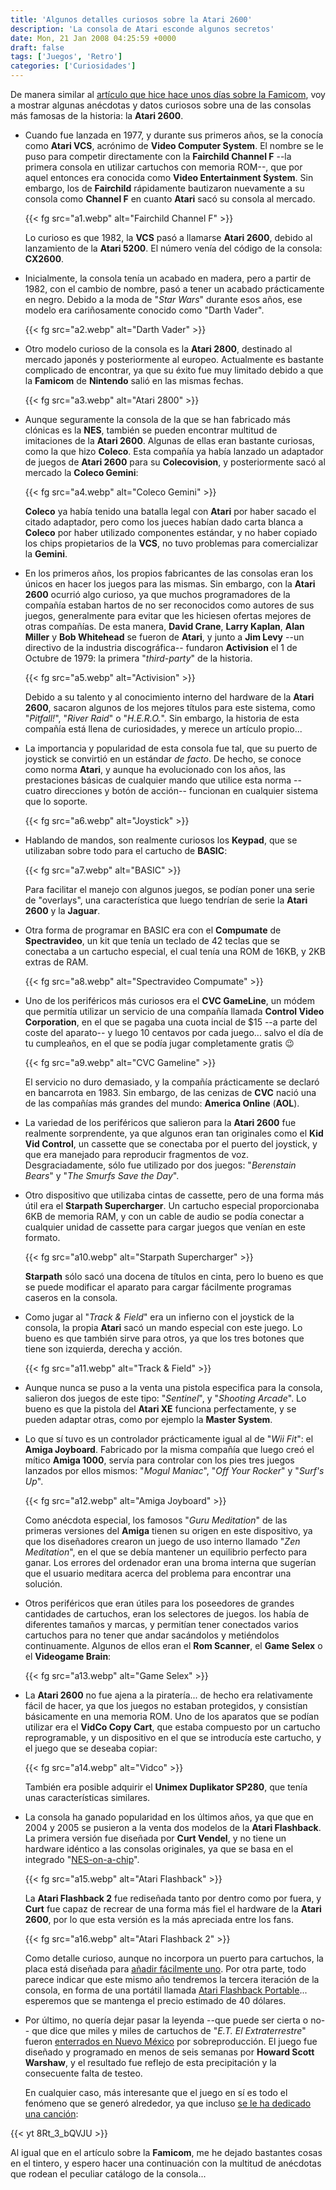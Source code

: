 ```yaml
---
title: 'Algunos detalles curiosos sobre la Atari 2600'
description: 'La consola de Atari esconde algunos secretos'
date: Mon, 21 Jan 2008 04:25:59 +0000
draft: false
tags: ['Juegos', 'Retro']
categories: ['Curiosidades']
---
```


De manera similar al [artículo que hice hace unos días sobre la Famicom](/algunos-detalles-curiosos-sobre-la-famicom-y-la-nes/), voy a mostrar algunas anécdotas y datos curiosos sobre una de las consolas más famosas de la historia: la **Atari 2600**.

*   Cuando fue lanzada en 1977, y durante sus primeros años, se la conocía como **Atari VCS**, acrónimo de **Video Computer System**. El nombre se le puso para competir directamente con la **Fairchild Channel F** --la primera consola en utilizar cartuchos con memoria ROM--, que por aquel entonces era conocida como **Video Entertainment System**. Sin embargo, los de **Fairchild** rápidamente bautizaron nuevamente a su consola como **Channel F** en cuanto **Atari** sacó su consola al mercado.
    
    {{< fg src="a1.webp" alt="Fairchild Channel F" >}}
    
    Lo curioso es que 1982, la **VCS** pasó a llamarse **Atari 2600**, debido al lanzamiento de la **Atari 5200**. El número venía del código de la consola: **CX2600**.

*   Inicialmente, la consola tenía un acabado en madera, pero a partir de 1982, con el cambio de nombre, pasó a tener un acabado prácticamente en negro. Debido a la moda de "_Star Wars_" durante esos años, ese modelo era cariñosamente conocido como "Darth Vader".
    
    {{< fg src="a2.webp" alt="Darth Vader" >}}
    
*   Otro modelo curioso de la consola es la **Atari 2800**, destinado al mercado japonés y posteriormente al europeo. Actualmente es bastante complicado de encontrar, ya que su éxito fue muy limitado debido a que la **Famicom** de **Nintendo** salió en las mismas fechas.
    
    {{< fg src="a3.webp" alt="Atari 2800" >}}
    
*   Aunque seguramente la consola de la que se han fabricado más clónicas es la **NES**, también se pueden encontrar multitud de imitaciones de la **Atari 2600**. Algunas de ellas eran bastante curiosas, como la que hizo **Coleco**. Esta compañía ya había lanzado un adaptador de juegos de **Atari 2600** para su **Colecovision**, y posteriormente sacó al mercado la **Coleco Gemini**:

    {{< fg src="a4.webp" alt="Coleco Gemini" >}}
    
    **Coleco** ya había tenido una batalla legal con **Atari** por haber sacado el citado adaptador, pero como los jueces habían dado carta blanca a **Coleco** por haber utilizado componentes estándar, y no haber copiado los chips propietarios de la **VCS**, no tuvo problemas para comercializar la **Gemini**.
    
*   En los primeros años, los propios fabricantes de las consolas eran los únicos en hacer los juegos para las mismas. Sin embargo, con la **Atari 2600** ocurrió algo curioso, ya que muchos programadores de la compañía estaban hartos de no ser reconocidos como autores de sus juegos, generalmente para evitar que les hiciesen ofertas mejores de otras compañías. De esta manera, **David Crane**, **Larry Kaplan**, **Alan Miller** y **Bob Whitehead** se fueron de **Atari**, y junto a **Jim Levy** --un directivo de la industria discográfica-- fundaron **Activision** el 1 de Octubre de 1979: la primera "_third-party_" de la historia.
    
    {{< fg src="a5.webp" alt="Activision" >}}
    
    Debido a su talento y al conocimiento interno del hardware de la **Atari 2600**, sacaron algunos de los mejores títulos para este sistema, como "_Pitfall!_", "_River Raid_" o "_H.E.R.O._". Sin embargo, la historia de esta compañía está llena de curiosidades, y merece un artículo propio...
    
*   La importancia y popularidad de esta consola fue tal, que su puerto de joystick se convirtió en un estándar _de facto_. De hecho, se conoce como norma **Atari**, y aunque ha evolucionado con los años, las prestaciones básicas de cualquier mando que utilice esta norma --cuatro direcciones y botón de acción-- funcionan en cualquier sistema que lo soporte.
    
    {{< fg src="a6.webp" alt="Joystick" >}}
    
*   Hablando de mandos, son realmente curiosos los **Keypad**, que se utilizaban sobre todo para el cartucho de **BASIC**:
    
    {{< fg src="a7.webp" alt="BASIC" >}}
    
    Para facilitar el manejo con algunos juegos, se podían poner una serie de "overlays", una característica que luego tendrían de serie la **Atari 2600** y la **Jaguar**.
    
*   Otra forma de programar en BASIC era con el **Compumate** de **Spectravideo**, un kit que tenía un teclado de 42 teclas que se conectaba a un cartucho especial, el cual tenía una ROM de 16KB, y 2KB extras de RAM.
    
    {{< fg src="a8.webp" alt="Spectravideo Compumate" >}}
    
*   Uno de los periféricos más curiosos era el **CVC GameLine**, un módem que permitía utilizar un servicio de una compañía llamada **Control Video Corporation**, en el que se pagaba una cuota incial de $15 --a parte del coste del aparato-- y luego 10 centavos por cada juego... salvo el día de tu cumpleaños, en el que se podía jugar completamente gratis :wink:
    
    {{< fg src="a9.webp" alt="CVC Gameline" >}}
    
    El servicio no duro demasiado, y la compañía prácticamente se declaró en bancarrota en 1983. Sin embargo, de las cenizas de **CVC** nació una de las compañías más grandes del mundo: **America Online** (**AOL**).
    
*   La variedad de los periféricos que salieron para la **Atari 2600** fue realmente sorprendente, ya que algunos eran tan originales como el **Kid Vid Control**, un cassette que se conectaba por el puerto del joystick, y que era manejado para reproducir fragmentos de voz. Desgraciadamente, sólo fue utilizado por dos juegos: "_Berenstain Bears_" y "_The Smurfs Save the Day_".
*   Otro dispositivo que utilizaba cintas de cassette, pero de una forma más útil era el **Starpath Supercharger**. Un cartucho especial proporcionaba 6KB de memoria RAM, y con un cable de audio se podía conectar a cualquier unidad de cassette para cargar juegos que venían en este formato.
    
    {{< fg src="a10.webp" alt="Starpath Supercharger" >}}
    
    **Starpath** sólo sacó una docena de títulos en cinta, pero lo bueno es que se puede modificar el aparato para cargar fácilmente programas caseros en la consola.
    
*   Como jugar al "_Track & Field_" era un infierno con el joystick de la consola, la propia **Atari** sacó un mando especial con este juego. Lo bueno es que también sirve para otros, ya que los tres botones que tiene son izquierda, derecha y acción.
    
    {{< fg src="a11.webp" alt="Track & Field" >}}
    
*   Aunque nunca se puso a la venta una pistola especifica para la consola, salieron dos juegos de este tipo: "_Sentinel_", y "_Shooting Arcade_". Lo bueno es que la pistola del **Atari XE** funciona perfectamente, y se pueden adaptar otras, como por ejemplo la **Master System**.
*   Lo que sí tuvo es un controlador prácticamente igual al de "_Wii Fit_": el **Amiga Joyboard**. Fabricado por la misma compañía que luego creó el mítico **Amiga 1000**, servía para controlar con los pies tres juegos lanzados por ellos mismos: "_Mogul Maniac_", "_Off Your Rocker_" y "_Surf's Up_".
    
    {{< fg src="a12.webp" alt="Amiga Joyboard" >}}
    
    Como anécdota especial, los famosos "_Guru Meditation_" de las primeras versiones del **Amiga** tienen su origen en este dispositivo, ya que los diseñadores crearon un juego de uso interno llamado "_Zen Meditation_", en el que se debía mantener un equilibrio perfecto para ganar. Los errores del ordenador eran una broma interna que sugerían que el usuario meditara acerca del problema para encontrar una solución.
    
*   Otros periféricos que eran útiles para los poseedores de grandes cantidades de cartuchos, eran los selectores de juegos. los había de diferentes tamaños y marcas, y permitían tener conectados varios cartuchos para no tener que andar sacándolos y metiéndolos continuamente. Algunos de ellos eran el **Rom Scanner**, el **Game Selex** o el **Videogame Brain**:
    
    {{< fg src="a13.webp" alt="Game Selex" >}}
    
*   La **Atari 2600** no fue ajena a la piratería... de hecho era relativamente fácil de hacer, ya que los juegos no estaban protegidos, y consistían básicamente en una memoria ROM. Uno de los aparatos que se podían utilizar era el **VidCo Copy Cart**, que estaba compuesto por un cartucho reprogramable, y un dispositivo en el que se introducía este cartucho, y el juego que se deseaba copiar:
    
    {{< fg src="a14.webp" alt="Vidco" >}}
    
    También era posible adquirir el **Unimex Duplikator SP280**, que tenía unas características similares.
    
*   La consola ha ganado popularidad en los últimos años, ya que que en 2004 y 2005 se pusieron a la venta dos modelos de la **Atari Flashback**. La primera versión fue diseñada por **Curt Vendel**, y no tiene un hardware idéntico a las consolas originales, ya que se basa en el integrado "[NES-on-a-chip](http://en.wikipedia.org/wiki/NES-on-a-chip)".
    
    {{< fg src="a15.webp" alt="Atari Flashback" >}}
    
    La **Atari Flashback 2** fue rediseñada tanto por dentro como por fuera, y **Curt** fue capaz de recrear de una forma más fiel el hardware de la **Atari 2600**, por lo que esta versión es la más apreciada entre los fans.
    
    {{< fg src="a16.webp" alt="Atari Flashback 2" >}}
    
    Como detalle curioso, aunque no incorpora un puerto para cartuchos, la placa está diseñada para [añadir fácilmente uno](http://www.atarimuseum.com/fb2hacks/). Por otra parte, todo parece indicar que este mismo año tendremos la tercera iteración de la consola, en forma de una portátil llamada [Atari Flashback Portable](http://en.wikipedia.org/wiki/Atari_Flashback_Portable)... esperemos que se mantenga el precio estimado de 40 dólares.
    
*   Por último, no quería dejar pasar la leyenda --que puede ser cierta o no-- que dice que miles y miles de cartuchos de "_E.T. El Extraterrestre_" fueron [enterrados en Nuevo México](http://en.wikipedia.org/wiki/Atari_video_game_burial) por sobreproducción. El juego fue diseñado y programado en menos de seis semanas por **Howard Scott Warshaw**, y el resultado fue reflejo de esta precipitación y la consecuente falta de testeo.
    
    En cualquier caso, más interesante que el juego en sí es todo el fenómeno que se generó alrededor, ya que incluso [se le ha dedicado una canción](http://keithschofield.com/et/):
    
{{< yt 8Rt_3_bQVJU >}}

Al igual que en el artículo sobre la **Famicom**, me he dejado bastantes cosas en el tintero, y espero hacer una continuación con la multitud de anécdotas que rodean el peculiar catálogo de la consola...